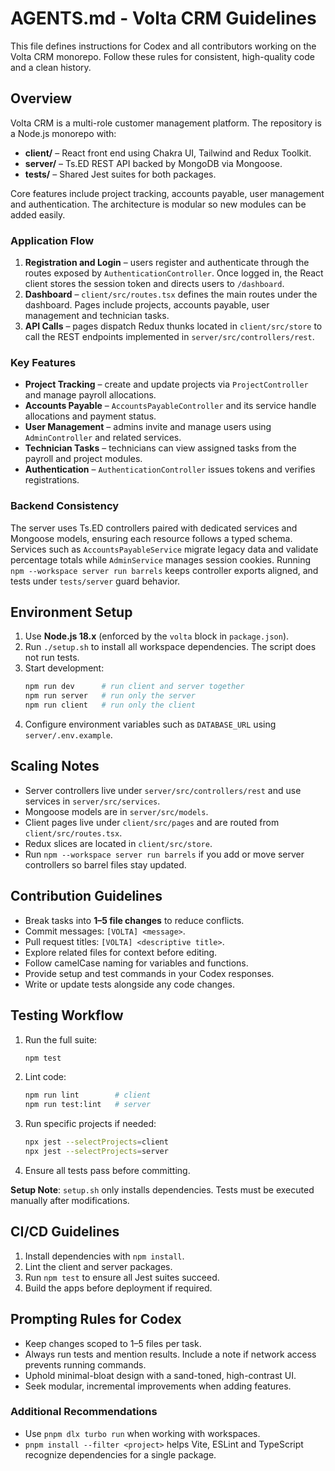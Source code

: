 # AGENTS.md - Volta CRM Guidelines

This file defines instructions for Codex and all contributors working on the Volta CRM monorepo. Follow these rules for consistent, high-quality code and a clean history.

## Overview

Volta CRM is a multi-role customer management platform. The repository is a Node.js monorepo with:

- **client/** – React front end using Chakra UI, Tailwind and Redux Toolkit.
- **server/** – Ts.ED REST API backed by MongoDB via Mongoose.
- **tests/** – Shared Jest suites for both packages.

Core features include project tracking, accounts payable, user management and authentication. The architecture is modular so new modules can be added easily.

### Application Flow

1. **Registration and Login** – users register and authenticate through the
   routes exposed by `AuthenticationController`. Once logged in, the React client
   stores the session token and directs users to `/dashboard`.
2. **Dashboard** – `client/src/routes.tsx` defines the main routes under the
   dashboard. Pages include projects, accounts payable, user management and
   technician tasks.
3. **API Calls** – pages dispatch Redux thunks located in `client/src/store` to
   call the REST endpoints implemented in `server/src/controllers/rest`.

### Key Features

- **Project Tracking** – create and update projects via `ProjectController` and
  manage payroll allocations.
- **Accounts Payable** – `AccountsPayableController` and its service handle
  allocations and payment status.
- **User Management** – admins invite and manage users using `AdminController`
  and related services.
- **Technician Tasks** – technicians can view assigned tasks from the payroll and
  project modules.
- **Authentication** – `AuthenticationController` issues tokens and verifies
  registrations.

### Backend Consistency

The server uses Ts.ED controllers paired with dedicated services and Mongoose
models, ensuring each resource follows a typed schema. Services such as
`AccountsPayableService` migrate legacy data and validate percentage totals while
`AdminService` manages session cookies. Running `npm --workspace server run
barrels` keeps controller exports aligned, and tests under `tests/server` guard
behavior.

## Environment Setup

1. Use **Node.js 18.x** (enforced by the `volta` block in `package.json`).
2. Run `./setup.sh` to install all workspace dependencies. The script does not run tests.
3. Start development:
   ```bash
   npm run dev      # run client and server together
   npm run server   # run only the server
   npm run client   # run only the client
   ```
4. Configure environment variables such as `DATABASE_URL` using `server/.env.example`.

## Scaling Notes

- Server controllers live under `server/src/controllers/rest` and use services in `server/src/services`.
- Mongoose models are in `server/src/models`.
- Client pages live under `client/src/pages` and are routed from `client/src/routes.tsx`.
- Redux slices are located in `client/src/store`.
- Run `npm --workspace server run barrels` if you add or move server controllers so barrel files stay updated.

## Contribution Guidelines

- Break tasks into **1–5 file changes** to reduce conflicts.
- Commit messages: `[VOLTA] <message>`.
- Pull request titles: `[VOLTA] <descriptive title>`.
- Explore related files for context before editing.
- Follow camelCase naming for variables and functions.
- Provide setup and test commands in your Codex responses.
- Write or update tests alongside any code changes.

## Testing Workflow

1. Run the full suite:
   ```bash
   npm test
   ```
2. Lint code:
   ```bash
   npm run lint        # client
   npm run test:lint   # server
   ```
3. Run specific projects if needed:
   ```bash
   npx jest --selectProjects=client
   npx jest --selectProjects=server
   ```
4. Ensure all tests pass before committing.

**Setup Note**: `setup.sh` only installs dependencies. Tests must be executed manually after modifications.

## CI/CD Guidelines

1. Install dependencies with `npm install`.
2. Lint the client and server packages.
3. Run `npm test` to ensure all Jest suites succeed.
4. Build the apps before deployment if required.

## Prompting Rules for Codex

- Keep changes scoped to 1–5 files per task.
- Always run tests and mention results. Include a note if network access prevents running commands.
- Uphold minimal-bloat design with a sand-toned, high-contrast UI.
- Seek modular, incremental improvements when adding features.

### Additional Recommendations

- Use `pnpm dlx turbo run` when working with workspaces.
- `pnpm install --filter <project>` helps Vite, ESLint and TypeScript recognize dependencies for a single package.
